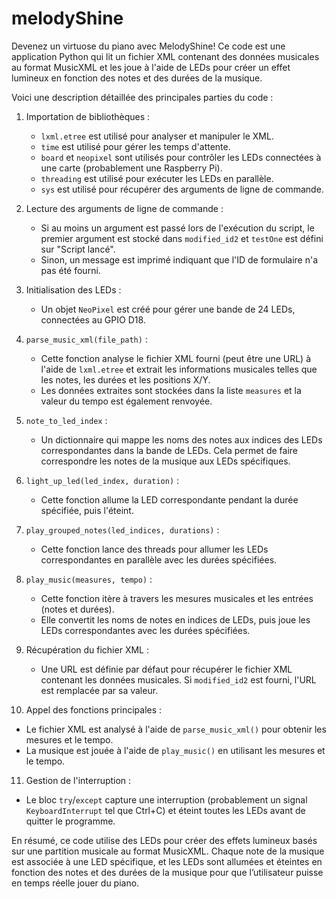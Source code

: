 # melodyShine

Devenez un virtuose du piano avec MelodyShine!
Ce code est une application Python qui lit un fichier XML contenant des données musicales au format MusicXML et les joue à l'aide de LEDs pour créer un effet lumineux en fonction des notes et des durées de la musique.

Voici une description détaillée des principales parties du code :

1. Importation de bibliothèques :
   - `lxml.etree` est utilisé pour analyser et manipuler le XML.
   - `time` est utilisé pour gérer les temps d'attente.
   - `board` et `neopixel` sont utilisés pour contrôler les LEDs connectées à une carte (probablement une Raspberry Pi).
   - `threading` est utilisé pour exécuter les LEDs en parallèle.
   - `sys` est utilisé pour récupérer des arguments de ligne de commande.

2. Lecture des arguments de ligne de commande :
   - Si au moins un argument est passé lors de l'exécution du script, le premier argument est stocké dans `modified_id2` et `testOne` est défini sur "Script lancé".
   - Sinon, un message est imprimé indiquant que l'ID de formulaire n'a pas été fourni.

3. Initialisation des LEDs :
   - Un objet `NeoPixel` est créé pour gérer une bande de 24 LEDs, connectées au GPIO D18.

4. `parse_music_xml(file_path)` :
   - Cette fonction analyse le fichier XML fourni (peut être une URL) à l'aide de `lxml.etree` et extrait les informations musicales telles que les notes, les durées et les positions X/Y.
   - Les données extraites sont stockées dans la liste `measures` et la valeur du tempo est également renvoyée.

5. `note_to_led_index` :
   - Un dictionnaire qui mappe les noms des notes aux indices des LEDs correspondantes dans la bande de LEDs. Cela permet de faire correspondre les notes de la musique aux LEDs spécifiques.

6. `light_up_led(led_index, duration)` :
   - Cette fonction allume la LED correspondante pendant la durée spécifiée, puis l'éteint.

7. `play_grouped_notes(led_indices, durations)` :
   - Cette fonction lance des threads pour allumer les LEDs correspondantes en parallèle avec les durées spécifiées.

8. `play_music(measures, tempo)` :
   - Cette fonction itère à travers les mesures musicales et les entrées (notes et durées).
   - Elle convertit les noms de notes en indices de LEDs, puis joue les LEDs correspondantes avec les durées spécifiées.

9. Récupération du fichier XML :
   - Une URL est définie par défaut pour récupérer le fichier XML contenant les données musicales. Si `modified_id2` est fourni, l'URL est remplacée par sa valeur.

10. Appel des fonctions principales :
   - Le fichier XML est analysé à l'aide de `parse_music_xml()` pour obtenir les mesures et le tempo.
   - La musique est jouée à l'aide de `play_music()` en utilisant les mesures et le tempo.

11. Gestion de l'interruption :
   - Le bloc `try`/`except` capture une interruption (probablement un signal `KeyboardInterrupt` tel que Ctrl+C) et éteint toutes les LEDs avant de quitter le programme.

En résumé, ce code utilise des LEDs pour créer des effets lumineux basés sur une partition musicale au format MusicXML. Chaque note de la musique est associée à une LED spécifique, et les LEDs sont allumées et éteintes en fonction des notes et des durées de la musique pour que l’utilisateur puisse en temps réelle jouer du piano.